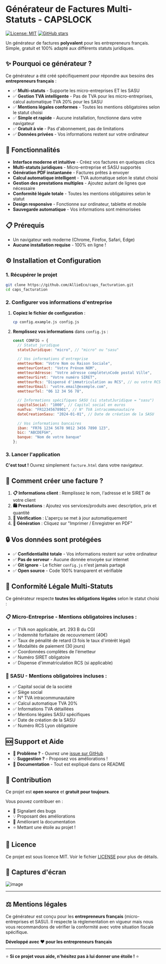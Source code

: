 # Générateur de Factures Multi-Statuts - CAPSLOCK

[![License: MIT](https://img.shields.io/badge/License-MIT-yellow.svg)](https://opensource.org/licenses/MIT)
[![GitHub stars](https://img.shields.io/github/stars/AllieEco/caps_facturation.svg?style=social)](https://github.com/AllieEco/caps_facturation/stargazers)

Un générateur de factures **polyvalent** pour les entrepreneurs français. Simple, gratuit et 100% adapté aux différents statuts juridiques.

## ✨ Pourquoi ce générateur ?

Ce générateur a été créé spécifiquement pour répondre aux besoins des **entrepreneurs français** :

- ✅ **Multi-statuts** - Supporte les micro-entreprises ET les SASU
- ✅ **Gestion TVA intelligente** - Pas de TVA pour les micro-entreprises, calcul automatique TVA 20% pour les SASU
- ✅ **Mentions légales conformes** - Toutes les mentions obligatoires selon le statut choisi
- ✅ **Simple et rapide** - Aucune installation, fonctionne dans votre navigateur
- ✅ **Gratuit à vie** - Pas d'abonnement, pas de limitations
- ✅ **Données privées** - Vos informations restent sur votre ordinateur

## 🚀 Fonctionnalités

- **Interface moderne et intuitive** - Créez vos factures en quelques clics
- **Multi-statuts juridiques** - Micro-entreprise et SASU supportés
- **Génération PDF instantanée** - Factures prêtes à envoyer
- **Calcul automatique intelligent** - TVA automatique selon le statut choisi
- **Gestion des prestations multiples** - Ajoutez autant de lignes que nécessaire
- **Conformité légale totale** - Toutes les mentions obligatoires selon le statut
- **Design responsive** - Fonctionne sur ordinateur, tablette et mobile
- **Sauvegarde automatique** - Vos informations sont mémorisées

## 📋 Prérequis

- Un navigateur web moderne (Chrome, Firefox, Safari, Edge)
- **Aucune installation requise** - 100% en ligne !

## ⚙️ Installation et Configuration

### 1. Récupérer le projet

```bash
git clone https://github.com/AllieEco/caps_facturation.git
cd caps_facturation
```

### 2. Configurer vos informations d'entreprise

1. **Copiez le fichier de configuration** :
   ```bash
   cp config.example.js config.js
   ```

2. **Remplissez vos informations** dans `config.js` :
   ```javascript
   const CONFIG = {
     // Statut juridique
     statutJuridique: "micro", // "micro" ou "sasu"
     
     // Vos informations d'entreprise
     emetteurNom: "Votre Nom ou Raison Sociale",
     emetteurContact: "Votre Prénom NOM",
     emetteurAdresse: "Votre adresse complète\nCode postal Ville",
     emetteurSiret: "Votre numéro SIRET",
     emetteurRcs: "Dispensé d'immatriculation au RCS", // ou votre RCS
     emetteurEmail: "votre.email@exemple.com",
     emetteurTel: "06 12 34 56 78",
     
     // Informations spécifiques SASU (si statutJuridique = "sasu")
     capitalSocial: "1000", // Capital social en euros
     numTva: "FR12345678901", // N° TVA intracommunautaire
     dateCreationSasu: "2024-01-01", // Date de création de la SASU
     
     // Vos informations bancaires
     iban: "FR76 1234 5678 9012 3456 7890 123",
     bic: "ABCDEFGH",
     banque: "Nom de votre banque"
   };
   ```

### 3. Lancer l'application

**C'est tout !** Ouvrez simplement `facture.html` dans votre navigateur.

## 📝 Comment créer une facture ?

1. **📋 Informations client** : Remplissez le nom, l'adresse et le SIRET de votre client
2. **🛍️ Prestations** : Ajoutez vos services/produits avec description, prix et quantité
3. **👀 Vérification** : L'aperçu se met à jour automatiquement
4. **📄 Génération** : Cliquez sur "Imprimer / Enregistrer en PDF"

## 🔒 Vos données sont protégées

- ✅ **Confidentialité totale** - Vos informations restent sur votre ordinateur
- ✅ **Pas de serveur** - Aucune donnée envoyée sur internet
- ✅ **Git ignore** - Le fichier `config.js` n'est jamais partagé
- ✅ **Open source** - Code 100% transparent et vérifiable

## 📄 Conformité Légale Multi-Statuts

Ce générateur respecte **toutes les obligations légales** selon le statut choisi :

### 📋 Micro-Entreprise - Mentions obligatoires incluses :
- ✅ TVA non applicable, art. 293 B du CGI
- ✅ Indemnité forfaitaire de recouvrement (40€)
- ✅ Taux de pénalité de retard (3 fois le taux d'intérêt légal)
- ✅ Modalités de paiement (30 jours)
- ✅ Coordonnées complètes de l'émetteur
- ✅ Numéro SIRET obligatoire
- ✅ Dispense d'immatriculation RCS (si applicable)

### 🏢 SASU - Mentions obligatoires incluses :
- ✅ Capital social de la société
- ✅ Siège social
- ✅ N° TVA intracommunautaire
- ✅ Calcul automatique TVA 20%
- ✅ Informations TVA détaillées
- ✅ Mentions légales SASU spécifiques
- ✅ Date de création de la SASU
- ✅ Numéro RCS Lyon obligatoire

## 🆘 Support et Aide

- 🐛 **Problème ?** - Ouvrez une [issue sur GitHub](https://github.com/AllieEco/caps_facturation/issues)
- 💡 **Suggestion ?** - Proposez vos améliorations !
- 📖 **Documentation** - Tout est expliqué dans ce README

## 🤝 Contribution

Ce projet est **open source** et **gratuit pour toujours**. 

Vous pouvez contribuer en :
- 🐛 Signalant des bugs
- 💡 Proposant des améliorations
- 📝 Améliorant la documentation
- ⭐ Mettant une étoile au projet !

## 📜 Licence

Ce projet est sous licence MIT. Voir le fichier [LICENSE](LICENSE) pour plus de détails.

## 📱 Captures d'écran

![image](https://github.com/user-attachments/assets/208d91a5-4734-4991-8433-425cdcbc29bb)



---

## ⚖️ Mentions légales

Ce générateur est conçu pour les **entrepreneurs français** (micro-entreprises et SASU). Il respecte la réglementation en vigueur mais nous vous recommandons de vérifier la conformité avec votre situation fiscale spécifique.

**Développé avec ❤️ pour les entrepreneurs français**

---

⭐ **Si ce projet vous aide, n'hésitez pas à lui donner une étoile !** ⭐ 
